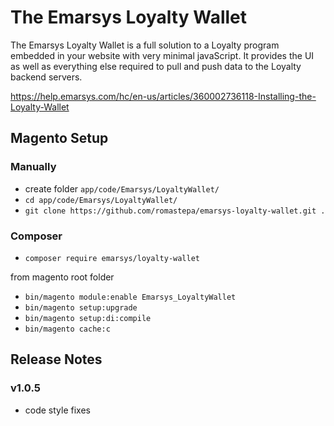 # The Emarsys Loyalty Wallet 

The Emarsys Loyalty Wallet is a full solution to a Loyalty program embedded in your website with very minimal javaScript. It provides the UI as well as everything else required to pull and push data to the Loyalty backend servers.

https://help.emarsys.com/hc/en-us/articles/360002736118-Installing-the-Loyalty-Wallet



## Magento Setup

### Manually
- create folder `app/code/Emarsys/LoyaltyWallet/`
- `cd app/code/Emarsys/LoyaltyWallet/`
- `git clone https://github.com/romastepa/emarsys-loyalty-wallet.git .`
### Composer
- `composer require emarsys/loyalty-wallet`

from magento root folder
- `bin/magento module:enable Emarsys_LoyaltyWallet`
- `bin/magento setup:upgrade`
- `bin/magento setup:di:compile`
- `bin/magento cache:c`



## Release Notes

### v1.0.5
 - code style fixes